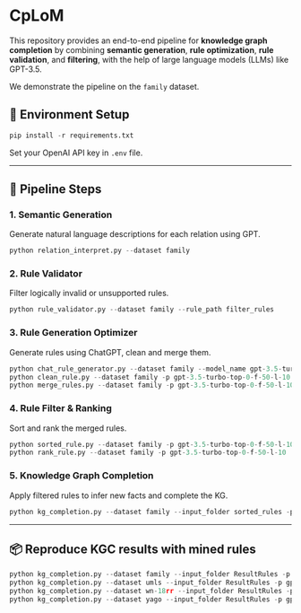 # CpLoM

This repository provides an end-to-end pipeline for **knowledge graph completion** by combining **semantic generation**, **rule optimization**, **rule validation**, and **filtering**, with the help of large language models (LLMs) like GPT-3.5.

We demonstrate the pipeline on the `family` dataset.

## 🔧 Environment Setup
```python
pip install -r requirements.txt
```

Set your OpenAI API key in ```.env``` file.

---
## 🚀 Pipeline Steps
### 1. Semantic Generation
Generate natural language descriptions for each relation using GPT.
```python
python relation_interpret.py --dataset family
```
### 2. Rule Validator
Filter logically invalid or unsupported rules.
```python
python rule_validator.py --dataset family --rule_path filter_rules
```
### 3. Rule Generation Optimizer
Generate rules using ChatGPT, clean and merge them.
```python
python chat_rule_generator.py --dataset family --model_name gpt-3.5-turbo -f 50 -l 10
python clean_rule.py --dataset family -p gpt-3.5-turbo-top-0-f-50-l-10 --model none
python merge_rules.py --dataset family -p gpt-3.5-turbo-top-0-f-50-l-10
```
### 4. Rule Filter & Ranking
Sort and rank the merged rules.
```python
python sorted_rule.py --dataset family -p gpt-3.5-turbo-top-0-f-50-l-10
python rank_rule.py --dataset family -p gpt-3.5-turbo-top-0-f-50-l-10
```
### 5. Knowledge Graph Completion
Apply filtered rules to infer new facts and complete the KG.
```python
python kg_completion.py --dataset family --input_folder sorted_rules -p gpt-3.5-turbo-top-0-f-50-l-10
```
---
## 📦 Reproduce KGC results with mined rules
```python
python kg_completion.py --dataset family --input_folder ResultRules -p gpt-3.5-turbo-top-0-f-50-l-10
python kg_completion.py --dataset umls --input_folder ResultRules -p gpt-3.5-turbo-top-0-f-50-l-10
python kg_completion.py --dataset wn-18rr --input_folder ResultRules -p gpt-3.5-turbo-top-0-f-50-l-10
python kg_completion.py --dataset yago --input_folder ResultRules -p gpt-3.5-turbo-top-0-f-50-l-10
```

